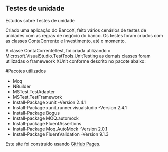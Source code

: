 ## Testes de unidade
Estudos sobre Testes de unidade

Criado uma aplicação do BancoX, feito vários cenários de testes de unidades com as regras de negócio do banco.
Os testes foram criados com as classes ContaCorrente e Investimento, até o momento.

A classe ContaCorrenteTest, foi criada utilizando o Microsoft.VisualStudio.TestTools.UnitTesting as demais classes foram utilizadas o frameweork  XUnit conforme descrito no pacote abaixo:

#Pacotes utilizados

- Moq
- NBuilder
- MSTest.TestAdapter
- MSTest.TestFramework
- Install-Package xunit -Version 2.4.1
- Install-Package xunit.runner.visualstudio -Version 2.4.1
- Install-Package Bogus
- Install-package MOQ.automock
- Install-package FluentAssertions
- Install-Package Moq.AutoMock -Version 2.0.1
- Install-Package FluentValidation -Version 9.1.3


Este site foi construído usando [GitHub Pages](https://pages.github.com/).
